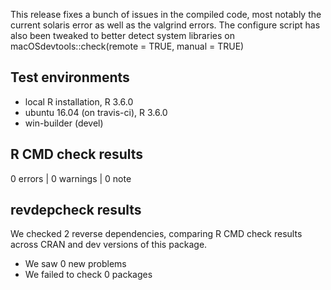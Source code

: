 This release fixes a bunch of issues in the compiled code, most notably the 
current solaris error as well as the valgrind errors. The configure script has
also been tweaked to better detect system libraries on macOSdevtools::check(remote = TRUE, manual = TRUE)

## Test environments
* local R installation, R 3.6.0
* ubuntu 16.04 (on travis-ci), R 3.6.0
* win-builder (devel)

## R CMD check results

0 errors | 0 warnings | 0 note

## revdepcheck results

We checked 2 reverse dependencies, comparing R CMD check results across CRAN and dev versions of this package.

 * We saw 0 new problems
 * We failed to check 0 packages
 
